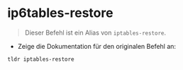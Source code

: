 # ip6tables-restore

> Dieser Befehl ist ein Alias von `iptables-restore`.

- Zeige die Dokumentation für den originalen Befehl an:

`tldr iptables-restore`

